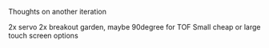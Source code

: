 Thoughts on another iteration

2x servo
2x breakout garden, maybe 90degree for TOF
Small cheap or large touch screen options
